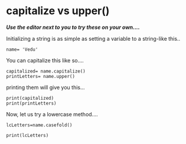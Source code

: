 # capitalize vs upper()

***Use the editor next to you to try these on your own....***

Initializing a string is as simple as setting a variable to a string-like this..

    name= 'Vedu'

You can capitalize this like so....

    capitalized= name.capitalize()
    printLetters= name.upper()

printing them will give you this...

    print(capitalized)
    print(printLetters)

Now, let us try a lowercase method....

    lcLetters=name.casefold()

    print(lcLetters)